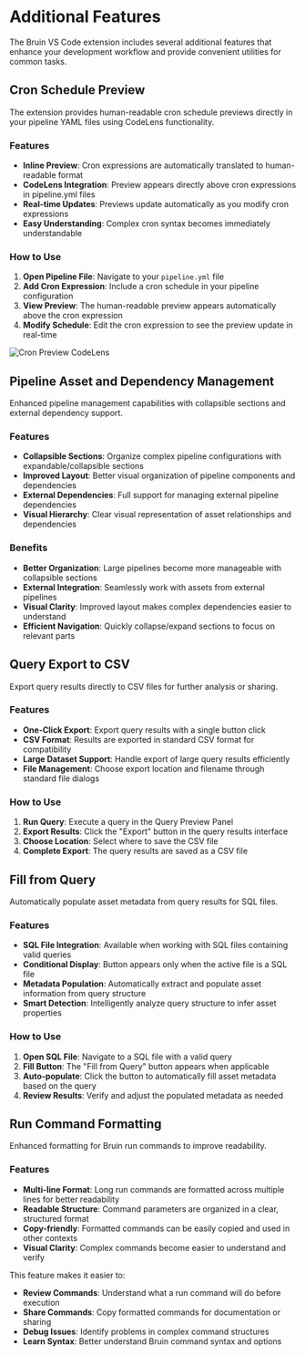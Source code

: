 # Additional Features

The Bruin VS Code extension includes several additional features that enhance your development workflow and provide convenient utilities for common tasks.

## Cron Schedule Preview

The extension provides human-readable cron schedule previews directly in your pipeline YAML files using CodeLens functionality.

### Features
- **Inline Preview**: Cron expressions are automatically translated to human-readable format
- **CodeLens Integration**: Preview appears directly above cron expressions in pipeline.yml files
- **Real-time Updates**: Previews update automatically as you modify cron expressions
- **Easy Understanding**: Complex cron syntax becomes immediately understandable

### How to Use
1. **Open Pipeline File**: Navigate to your `pipeline.yml` file
2. **Add Cron Expression**: Include a cron schedule in your pipeline configuration
3. **View Preview**: The human-readable preview appears automatically above the cron expression
4. **Modify Schedule**: Edit the cron expression to see the preview update in real-time

![Cron Preview CodeLens](../public/vscode-extension/additional-features/cron-preview.gif)

## Pipeline Asset and Dependency Management

Enhanced pipeline management capabilities with collapsible sections and external dependency support.

### Features
- **Collapsible Sections**: Organize complex pipeline configurations with expandable/collapsible sections
- **Improved Layout**: Better visual organization of pipeline components and dependencies
- **External Dependencies**: Full support for managing external pipeline dependencies
- **Visual Hierarchy**: Clear visual representation of asset relationships and dependencies

### Benefits
- **Better Organization**: Large pipelines become more manageable with collapsible sections
- **External Integration**: Seamlessly work with assets from external pipelines
- **Visual Clarity**: Improved layout makes complex dependencies easier to understand
- **Efficient Navigation**: Quickly collapse/expand sections to focus on relevant parts

## Query Export to CSV

Export query results directly to CSV files for further analysis or sharing.

### Features
- **One-Click Export**: Export query results with a single button click
- **CSV Format**: Results are exported in standard CSV format for compatibility
- **Large Dataset Support**: Handle export of large query results efficiently
- **File Management**: Choose export location and filename through standard file dialogs

### How to Use
1. **Run Query**: Execute a query in the Query Preview Panel
2. **Export Results**: Click the "Export" button in the query results interface
3. **Choose Location**: Select where to save the CSV file
4. **Complete Export**: The query results are saved as a CSV file

## Fill from Query

Automatically populate asset metadata from query results for SQL files.

### Features
- **SQL File Integration**: Available when working with SQL files containing valid queries
- **Conditional Display**: Button appears only when the active file is a SQL file
- **Metadata Population**: Automatically extract and populate asset information from query structure
- **Smart Detection**: Intelligently analyze query structure to infer asset properties

### How to Use
1. **Open SQL File**: Navigate to a SQL file with a valid query
2. **Fill Button**: The "Fill from Query" button appears when applicable
3. **Auto-populate**: Click the button to automatically fill asset metadata based on the query
4. **Review Results**: Verify and adjust the populated metadata as needed

## Run Command Formatting

Enhanced formatting for Bruin run commands to improve readability.

### Features
- **Multi-line Format**: Long run commands are formatted across multiple lines for better readability
- **Readable Structure**: Command parameters are organized in a clear, structured format
- **Copy-friendly**: Formatted commands can be easily copied and used in other contexts
- **Visual Clarity**: Complex commands become easier to understand and verify

This feature makes it easier to:
- **Review Commands**: Understand what a run command will do before execution
- **Share Commands**: Copy formatted commands for documentation or sharing
- **Debug Issues**: Identify problems in complex command structures
- **Learn Syntax**: Better understand Bruin command syntax and options